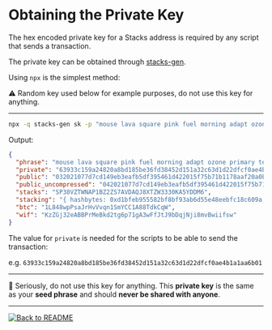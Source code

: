 # Obtaining the Private Key

The hex encoded private key for a Stacks address is required by any script that sends a transaction.

The private key can be obtained through [stacks-gen](https://github.com/psq/stacks-gen).

Using `npx` is the simplest method:

:warning: Random key used below for example purposes, do not use this key for anything.

---

```bash
npx -q stacks-gen sk -p "mouse lava square pink fuel morning adapt ozone primary tent exercise trip title spice stand must spider monster erupt field brain source strike lawn"
```

Output:

```json
{
  "phrase": "mouse lava square pink fuel morning adapt ozone primary tent exercise trip title spice stand must spider monster erupt field brain source strike lawn",
  "private": "63933c159a24820a8bd185be36fd38452d151a32c63d1d22dfcf0ae4b1a1aa6b01",
  "public": "032021077d7cd149eb3eafb5df395461d422015f75b71b1178aaf20a0b5e802cb5",
  "public_uncompressed": "042021077d7cd149eb3eafb5df395461d422015f75b71b1178aaf20a0b5e802cb5643f3720df37ae94d7a2d0f07f5a3e4bba4f7bc980c7925e2cd78fe637f650ff",
  "stacks": "SP38VZTWNAP1BZ2ZS7AVDAQJ8XTZW3330KA5YDDM6",
  "stacking": "{ hashbytes: 0xd1bfeb955582bf8bf93ab6d55e48eebfc18c609a, version: 0x00 }",
  "btc": "1L848wpPsaJrHvVvqn1SmYCC1A88TdkCqW",
  "wif": "KzZGj32eABBPrMeBkd2tg6p71gA3wFfJtJ9bDqjNji8mvBwiifsw"
}
```

The value for `private` is needed for the scripts to be able to send the transaction:

e.g. `63933c159a24820a8bd185be36fd38452d151a32c63d1d22dfcf0ae4b1a1aa6b01`

---

:rotating_light: Seriously, do not use this key for anything. This **private key** is the same as your **seed phrase** and should **never be shared with anyone**.

---

[![Back to README](https://img.shields.io/static/v1?label=&message=Back%20to%20README&color=3059d9&style=for-the-badge)](README.md)
